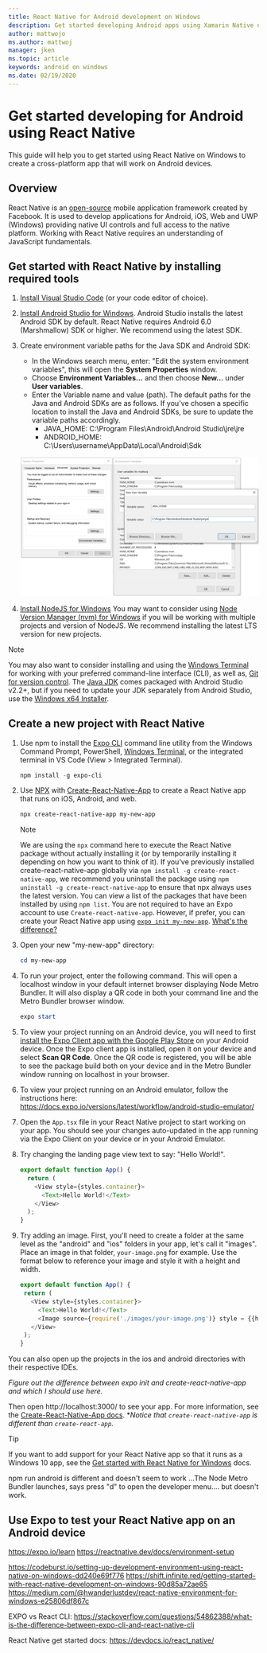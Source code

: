 ```yaml
---
title: React Native for Android development on Windows
description: Get started developing Android apps using Xamarin Native on Windows.
author: mattwojo
ms.author: mattwoj 
manager: jken
ms.topic: article
keywords: android on windows
ms.date: 02/19/2020
---
```


# Get started developing for Android using React Native

This guide will help you to get started using React Native on Windows to create a cross-platform app that will work on Android devices.

## Overview

React Native is an [open-source](https://github.com/facebook/react-native) mobile application framework created by Facebook. It is used to develop applications for Android, iOS, Web and UWP (Windows) providing native UI controls and full access to the native platform. Working with React Native requires an understanding of JavaScript fundamentals.

## Get started with React Native by installing required tools

1. [Install Visual Studio Code](https://code.visualstudio.com) (or your code editor of choice).

2. [Install Android Studio for Windows](https://developer.android.com/studio). Android Studio installs the latest Android SDK by default. React Native requires Android 6.0 (Marshmallow) SDK or higher. We recommend using the latest SDK.

3. Create environment variable paths for the Java SDK and Android SDK:
    - In the Windows search menu, enter: "Edit the system environment variables", this will open the **System Properties** window.
    - Choose **Environment Variables...** and then choose **New...** under **User variables**.
    - Enter the Variable name and value (path). The default paths for the Java and Android SDKs are as follows. If you've chosen a specific location to install the Java and Android SDKs, be sure to update the variable paths accordingly.
        - JAVA_HOME: C:\Program Files\Android\Android Studio\jre\jre
        - ANDROID_HOME: C:\Users\username\AppData\Local\Android\Sdk

    ![Screenshot of adding environmental variable path](../images/add-environmental-variable-path.png)

4. [Install NodeJS for Windows](https://nodejs.org/en/) You may want to consider using [Node Version Manager (nvm) for Windows](https://github.com/coreybutler/nvm-windows#node-version-manager-nvm-for-windows) if you will be working with multiple projects and version of NodeJS. We recommend installing the latest LTS version for new projects.

> [!NOTE]
> You may also want to consider installing and using the [Windows Terminal](https://www.microsoft.com/en-us/p/windows-terminal-preview/9n0dx20hk701?activetab=pivot:overviewtab) for working with your preferred command-line interface (CLI), as well as, [Git for version control](https://git-scm.com/downloads). The [Java JDK](https://www.oracle.com/java/technologies/javase-downloads.html) comes packaged with Android Studio v2.2+, but if you need to update your JDK separately from Android Studio, use the [Windows x64 Installer](https://www.oracle.com/java/technologies/javase-jdk14-downloads.html).

## Create a new project with React Native

1. Use npm to install the [Expo CLI](https://docs.expo.io/versions/latest/) command line utility from the Windows Command Prompt, PowerShell, [Windows Terminal](https://www.microsoft.com/en-us/p/windows-terminal-preview/9n0dx20hk701?activetab=pivot:overviewtab), or the integrated terminal in VS Code (View > Integrated Terminal).

    ```powershell
    npm install -g expo-cli
    ```

2. Use [NPX](https://medium.com/@maybekatz/introducing-npx-an-npm-package-runner-55f7d4bd282b) with [Create-React-Native-App](https://github.com/expo/create-react-native-app) to create a React Native app that runs on iOS, Android, and web.

    ```powershell
    npx create-react-native-app my-new-app
    ```

    > [!NOTE]
    > We are using the `npx` command here to execute the React Native package without actually installing it (or by temporarily installing it depending on how you want to think of it). If you've previously installed create-react-native-app globally via `npm install -g create-react-native-app`, we recommend you uninstall the package using `npm uninstall -g create-react-native-app` to ensure that npx always uses the latest version. You can view a list of the packages that have been installed by using `npm list`. You are not required to have an Expo account to use `Create-react-native-app`. However, if prefer, you can create your React Native app using [`expo init my-new-app`](https://docs.expo.io/versions/v37.0.0/). [What's the difference?](https://stackoverflow.com/questions/51214823/differences-between-create-react-native-app-and-exp-init)

3. Open your new "my-new-app" directory:

    ```powershell
    cd my-new-app
    ```

4. To run your project, enter the following command. This will open a localhost window in your default internet browser displaying Node Metro Bundler. It will also display a QR code in both your command line and the Metro Bundler browser window.

     ```powershell
    expo start
    ```

5. To view your project running on an Android device, you will need to first [install the Expo Client app with the Google Play Store](https://play.google.com/store/apps/details?id=host.exp.exponent&hl=en_US) on your Android device. Once the Expo client app is installed, open it on your device and select **Scan QR Code**. Once the QR code is registered, you will be able to see the package build both on your device and in the Metro Bundler window running on localhost in your browser.

6. To view your project running on an Android emulator, follow the instructions here:
https://docs.expo.io/versions/latest/workflow/android-studio-emulator/

7. Open the `App.tsx` file in your React Native project to start working on your app. You should see your changes auto-updated in the app running via the Expo Client on your device or in your Android Emulator.

8. Try changing the landing page view text to say: "Hello World!".

    ```typescript
    export default function App() {
      return (
        <View style={styles.container}>
          <Text>Hello World!</Text>
        </View>
      );
    }
    ```

9. Try adding an image. First, you'll need to create a folder at the same level as the "android" and "ios" folders in your app, let's call it "images". Place an image in that folder, `your-image.png` for example. Use the format below to reference your image and style it with a height and width.

     ```typescript
    export default function App() {
      return (
        <View style={styles.container}>
          <Text>Hello World!</Text>
          <Image source={require('./images/your-image.png')} style = {{height: 200, width: 250, }} />
        </View>
      );
    }
    ```

You can also open up the projects in the ios and android directories with their respective IDEs. 

*Figure out the difference between expo init and create-react-native-app and which I should use here.*

Then open http://localhost:3000/ to see your app. For more information, see the [Create-React-Native-App docs](https://github.com/expo/create-react-native-app). **Notice that `create-react-native-app` is different than `create-react-app`.*

> [!TIP]
> If you want to add support for your React Native app so that it runs as a Windows 10 app, see the [Get started with React Native for Windows](https://microsoft.github.io/react-native-windows/docs/getting-started) docs.

npm run android is different and doesn't seem to work ...The Node Metro Bundler launches, says press "d" to open the developer menu.... but doesn't work.


## Use Expo to test your React Native app on an Android device

https://expo.io/learn
https://reactnative.dev/docs/environment-setup


https://codeburst.io/setting-up-development-environment-using-react-native-on-windows-dd240e69f776
https://shift.infinite.red/getting-started-with-react-native-development-on-windows-90d85a72ae65
https://medium.com/@hwanderlustdev/react-native-environment-for-windows-e25806df867c

EXPO vs React CLI: https://stackoverflow.com/questions/54862388/what-is-the-difference-between-expo-cli-and-react-native-cli

React Native get started docs: https://devdocs.io/react_native/